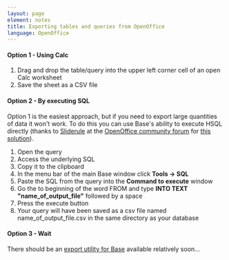 ```yaml
---
layout: page
element: notes
title: Exporting tables and queries from OpenOffice
language: OpenOffice
---
```


#### Option 1 - Using Calc

1.  Drag and drop the table/query into the upper left corner cell of an
    open Calc worksheet
2.  Save the sheet as a CSV file

#### Option 2 - By executing SQL

Option 1 is the easiest approach, but if you need to export large
quantities of data it won't work. To do this you can use Base's ability
to execute HSQL directly (thanks to
[Sliderule](http://user.services.openoffice.org/en/forum/memberlist.php?mode=viewprofile&u=761)
at the [OpenOffice community
forum](http://user.services.openoffice.org/en/forum/index.php) for [this
solution](http://user.services.openoffice.org/en/forum/viewtopic.php?f=13&t=5009#p23249)).

1.  Open the query
2.  Access the underlying SQL
3.  Copy it to the clipboard
4.  In the menu bar of the main Base window click **Tools -> SQL**
5.  Paste the SQL from the query into the **Command to execute** window
6.  Go the to beginning of the word FROM and type **INTO TEXT
    "name_of_output_file"** followed by a space
7.  Press the execute button
8.  Your query will have been saved as a csv file named
    name_of_output_file.csv in the same directory as your database

#### Option 3 - Wait

There should be an [export utility for
Base](http://wiki.services.openoffice.org/wiki/Export_Manager) available
relatively soon...
